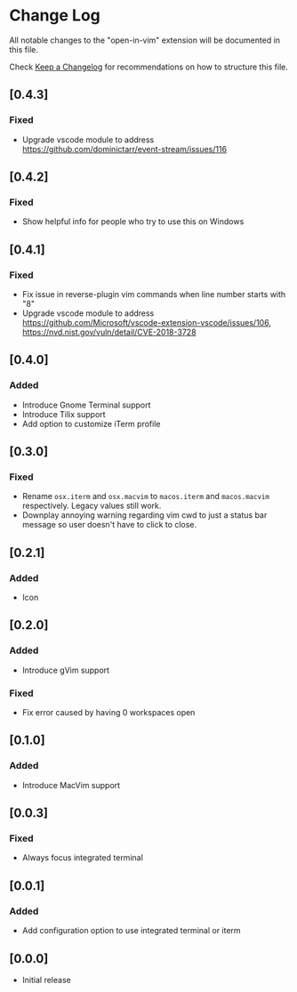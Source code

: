 # Change Log
All notable changes to the "open-in-vim" extension will be documented in this file.

Check [Keep a Changelog](http://keepachangelog.com/) for recommendations on how to structure this file.

## [0.4.3]
### Fixed
- Upgrade vscode module to address https://github.com/dominictarr/event-stream/issues/116

## [0.4.2]
### Fixed
- Show helpful info for people who try to use this on Windows

## [0.4.1]
### Fixed
- Fix issue in reverse-plugin vim commands when line number starts with "8"
- Upgrade vscode module to address https://github.com/Microsoft/vscode-extension-vscode/issues/106, https://nvd.nist.gov/vuln/detail/CVE-2018-3728

## [0.4.0]
### Added
- Introduce Gnome Terminal support
- Introduce Tilix support
- Add option to customize iTerm profile

## [0.3.0]
### Fixed
- Rename `osx.iterm` and `osx.macvim` to `macos.iterm` and `macos.macvim` respectively. Legacy values still work.
- Downplay annoying warning regarding vim cwd to just a status bar message so user doesn't have to click to close.

## [0.2.1]
### Added
- Icon

## [0.2.0]
### Added
- Introduce gVim support

### Fixed
- Fix error caused by having 0 workspaces open

## [0.1.0]
### Added
- Introduce MacVim support

## [0.0.3]
### Fixed
- Always focus integrated terminal

## [0.0.1]
### Added
- Add configuration option to use integrated terminal or iterm

## [0.0.0]
- Initial release
